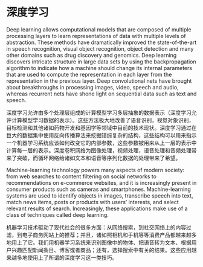 # 深度学习
Deep learning allows computational models that are composed of multiple processing layers to learn representations of
data with multiple levels of abstraction. These methods have dramatically improved the state-of-the-art in speech recognition, visual object recognition, object detection and many other domains such as drug discovery and genomics. Deep
learning discovers intricate structure in large data sets by using the backpropagation algorithm to indicate how a machine
should change its internal parameters that are used to compute the representation in each layer from the representation in
the previous layer. Deep convolutional nets have brought about breakthroughs in processing images, video, speech and
audio, whereas recurrent nets have shone light on sequential data such as text and speech. 

深度学习允许由多个处理层组成的计算模型学习多层抽象的数据表示（深度学习允许计算模型学习数据的表示）。这些方法极大地改善了语音识别，视觉对象识别，目标检测和其他诸如药物开发和基因学等领域中目前的技术现状。深度学习通过在巨大的数据集中使用反向传播算法来挖掘错综复杂的结构，这些结构可以用来指示一个机器学习系统应该如何改变它的内部参数，这些参数被用来从上一层的表示中计算每一层的表示。深度卷积网络为图像处理，视频处理，语音处理和音频处理带来了突破，而循环网络给诸如文本和语音等序列化数据的处理带来了希望。

Machine-learning technology powers many aspects of modern society: from web searches to content filtering on social networks to recommendations on e-commerce websites, and it is increasingly present in consumer products such as cameras and smartphones. Machine-learning systems are used to identify objects in images, transcribe speech into text, match news items, posts or products with users’ interests, and select relevant results of search. Increasingly, these applications make use of a class of techniques called deep learning.

机器学习技术驱动了现代社会的很多方面：从网络搜索，到社交网络上的内容过滤，到电子商务网站上的推荐；并且，诸如照相机和手机等等消费产品都越来越多地用上了它。我们用机器学习系统来识别图像中的物体、把语音转为文本、根据用户兴趣匹配新闻条目、博客或者商品；还有，选择搜索中有关的结果。这些应用越来越多地使用上了所谓的深度学习这一类技巧。

